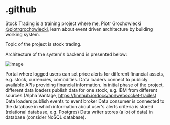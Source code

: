 # .github

Stock Trading is a training project where me, Piotr Grochowiecki [@piotrgrochowiecki](https://github.com/piotrgrochowiecki), learn about event driven architecture by building working system. 

Topic of the project is stock trading.

Architecture of the system's backend is presented below: 

![image](https://github.com/Stock-Trading/.github/assets/42697061/24e4e347-deea-41b8-9ea9-9ec47241398b)

Portal where logged users can set price alerts for different financial assets, e.g. stock, currencies, comodities. 
Data loaders connect to publicly available APIs providing financial information. 
In initial phase of the project, different data loaders publish data for one stock, e.g. IBM from different sources (Alpha Vantage, https://finnhub.io/docs/api/websocket-trades)
Data loaders publish events to event broker
Data consumer is connected to the database in which information about user's alerts criteria is stored (relational database, e.g. Postgres)
Data writer stores (a lot of data) in database (consider NoSQL database).
